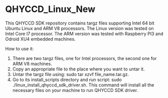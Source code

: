 # QHYCCD_Linux_New
This QHYCCD SDK repository contains targz files supporting Intel 64 bit Ubuntu Linux and ARM V8 processors. The Linux version was tested on Intel Core I7 processor. The ARM version was tested with Raspberry PI3 and Odroid XU4 embedded machines. 

How to use it:

1. There are two targz files, one for Intel processors, the second one for ARM V8 machines.
2. Copy an appropriate file to the place where you want to untar it.
3. Untar the targz file using: sudo tar xzvf file_name.tar.gz.
4. Go to its install_scripts directory and run script: sudo ./linux_install_qhyccd_sdk_driver.sh. This command will install all the necessary files on your machine to run QHYCCD SDK driver.
